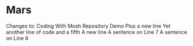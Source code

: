 # Mars
Changes to: Coding With Mosh Repository Demo
Plus a new line
Yet another line of code
and a fifth
A new line
A sentence on Line 7
A sentence on Line 8
